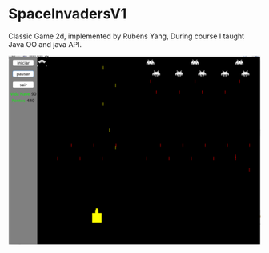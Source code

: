 # SpaceInvadersV1
Classic Game 2d, implemented by Rubens Yang, During course I taught Java OO and java API.

<img src="screen_capture.png"/>
